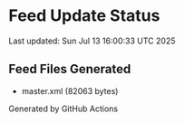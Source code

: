 # Feed Update Status
Last updated: Sun Jul 13 16:00:33 UTC 2025

## Feed Files Generated
- master.xml (82063 bytes)

Generated by GitHub Actions
